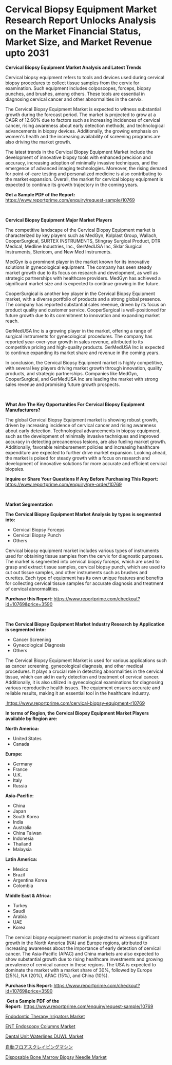 <p><h1>Cervical Biopsy Equipment Market Research Report Unlocks Analysis on the Market Financial Status, Market Size, and Market Revenue upto 2031</h1></p><p><strong>Cervical Biopsy Equipment Market Analysis and Latest Trends</strong></p>
<p><p>Cervical biopsy equipment refers to tools and devices used during cervical biopsy procedures to collect tissue samples from the cervix for examination. Such equipment includes colposcopes, forceps, biopsy punches, and brushes, among others. These tools are essential in diagnosing cervical cancer and other abnormalities in the cervix.</p><p>The Cervical Biopsy Equipment Market is expected to witness substantial growth during the forecast period. The market is projected to grow at a CAGR of 12.60% due to factors such as increasing incidences of cervical cancer, rising awareness about early detection methods, and technological advancements in biopsy devices. Additionally, the growing emphasis on women's health and the increasing availability of screening programs are also driving the market growth.</p><p>The latest trends in the Cervical Biopsy Equipment Market include the development of innovative biopsy tools with enhanced precision and accuracy, increasing adoption of minimally invasive techniques, and the emergence of advanced imaging technologies. Moreover, the rising demand for point-of-care testing and personalized medicine is also contributing to the market expansion. Overall, the market for cervical biopsy equipment is expected to continue its growth trajectory in the coming years.</p></p>
<p><strong>Get a Sample PDF of the Report:&nbsp;</strong> <a href="https://www.reportprime.com/enquiry/request-sample/10769">https://www.reportprime.com/enquiry/request-sample/10769</a></p>
<p>&nbsp;</p>
<p><strong>Cervical Biopsy Equipment Major Market Players</strong></p>
<p><p>The competitive landscape of the Cervical Biopsy Equipment market is characterized by key players such as MedGyn, Kolplast Group, Wallach, CooperSurgical, SURTEX INSTRUMENTS, Stingray Surgical Product, DTR Medical, Medline Industries, Inc., GerMedUSA Inc, Sklar Surgical Instruments, Stericom, and New Med Instruments.</p><p>MedGyn is a prominent player in the market known for its innovative solutions in gynecological equipment. The company has seen steady market growth due to its focus on research and development, as well as strategic partnerships with healthcare providers. MedGyn has achieved a significant market size and is expected to continue growing in the future.</p><p>CooperSurgical is another key player in the Cervical Biopsy Equipment market, with a diverse portfolio of products and a strong global presence. The company has reported substantial sales revenue, driven by its focus on product quality and customer service. CooperSurgical is well-positioned for future growth due to its commitment to innovation and expanding market reach.</p><p>GerMedUSA Inc is a growing player in the market, offering a range of surgical instruments for gynecological procedures. The company has reported year-over-year growth in sales revenue, attributed to its competitive pricing and high-quality products. GerMedUSA Inc is expected to continue expanding its market share and revenue in the coming years.</p><p>In conclusion, the Cervical Biopsy Equipment market is highly competitive, with several key players driving market growth through innovation, quality products, and strategic partnerships. Companies like MedGyn, CooperSurgical, and GerMedUSA Inc are leading the market with strong sales revenue and promising future growth prospects.</p></p>
<p>&nbsp;</p>
<p><strong>What Are The Key Opportunities For Cervical Biopsy Equipment Manufacturers?</strong></p>
<p><p>The global Cervical Biopsy Equipment market is showing robust growth, driven by increasing incidence of cervical cancer and rising awareness about early detection. Technological advancements in biopsy equipment, such as the development of minimally invasive techniques and improved accuracy in detecting precancerous lesions, are also fueling market growth. Additionally, favorable reimbursement policies and increasing healthcare expenditure are expected to further drive market expansion. Looking ahead, the market is poised for steady growth with a focus on research and development of innovative solutions for more accurate and efficient cervical biopsies.</p></p>
<p><strong>Inquire or Share Your Questions If Any Before Purchasing This Report:</strong> <a href="https://www.reportprime.com/enquiry/pre-order/10769">https://www.reportprime.com/enquiry/pre-order/10769</a></p>
<p>&nbsp;</p>
<p><strong>Market Segmentation</strong></p>
<p><strong>The Cervical Biopsy Equipment Market Analysis by types is segmented into:</strong></p>
<p><ul><li>Cervical Biopsy Forceps</li><li>Cervical Biopsy Punch</li><li>Others</li></ul></p>
<p><p>Cervical biopsy equipment market includes various types of instruments used for obtaining tissue samples from the cervix for diagnostic purposes. The market is segmented into cervical biopsy forceps, which are used to grasp and extract tissue samples, cervical biopsy punch, which are used to cut out tissue samples, and other instruments such as brushes and curettes. Each type of equipment has its own unique features and benefits for collecting cervical tissue samples for accurate diagnosis and treatment of cervical abnormalities.</p></p>
<p><strong>Purchase this Report:&nbsp;</strong><a href="https://www.reportprime.com/checkout?id=10769&price=3590">https://www.reportprime.com/checkout?id=10769&price=3590</a></p>
<p>&nbsp;</p>
<p><strong>The Cervical Biopsy Equipment Market Industry Research by Application is segmented into:</strong></p>
<p><ul><li>Cancer Screening</li><li>Gynecological Diagnosis</li><li>Others</li></ul></p>
<p><p>The Cervical Biopsy Equipment Market is used for various applications such as cancer screening, gynecological diagnosis, and other medical procedures. It plays a crucial role in detecting abnormalities in the cervical tissue, which can aid in early detection and treatment of cervical cancer. Additionally, it is also utilized in gynecological examinations for diagnosing various reproductive health issues. The equipment ensures accurate and reliable results, making it an essential tool in the healthcare industry.</p></p>
<p><a href="https://www.reportprime.com/cervical-biopsy-equipment-r10769">&nbsp;https://www.reportprime.com/cervical-biopsy-equipment-r10769</a></p>
<p><strong>In terms of Region, the Cervical Biopsy Equipment Market Players available by Region are:</strong></p>
<p>
    <p> <strong> North America: </strong>
        <ul>
            <li>United States</li>
            <li>Canada</li>
        </ul>
        </p> 
    <p> <strong> Europe: </strong>
        <ul>
            <li>Germany</li>
            <li>France</li>
            <li>U.K.</li>
            <li>Italy</li>
            <li>Russia</li>
        </ul>
        </p> 
    <p> <strong> Asia-Pacific: </strong>
        <ul>
            <li>China</li>
            <li>Japan</li>
            <li>South Korea</li>
            <li>India</li>
            <li>Australia</li>
            <li>China Taiwan</li>
            <li>Indonesia</li>
            <li>Thailand</li>
            <li>Malaysia</li>
        </ul>
        </p> 
    <p> <strong> Latin America: </strong>
        <ul>
            <li>Mexico</li>
            <li>Brazil</li>
            <li>Argentina Korea</li>
            <li>Colombia</li>
        </ul>
        </p> 
    <p> <strong> Middle East & Africa: </strong>
        <ul>
            <li>Turkey</li>
            <li>Saudi</li>
            <li>Arabia</li>
            <li>UAE</li>
            <li>Korea</li>
        </ul>
    </p>
    </p>
<p><p>The cervical biopsy equipment market is projected to witness significant growth in the North America (NA) and Europe regions, attributed to increasing awareness about the importance of early detection of cervical cancer. The Asia-Pacific (APAC) and China markets are also expected to show substantial growth due to rising healthcare investments and growing prevalence of cervical cancer in these regions. The USA is expected to dominate the market with a market share of 30%, followed by Europe (25%), NA (20%), APAC (15%), and China (10%).</p></p>
<p><strong>Purchase this Report: </strong><a href="https://www.reportprime.com/checkout?id=10769&price=3590">https://www.reportprime.com/checkout?id=10769&price=3590</a></p>
<p>&nbsp;<strong>Get a Sample PDF of the Report:&nbsp;&nbsp;</strong><a href="https://www.reportprime.com/enquiry/request-sample/10769">https://www.reportprime.com/enquiry/request-sample/10769</a></p>
<p><strong></strong></p>
<p><p><a href="https://medium.com/@tiannaorton6767/endodontic-therapy-irrigators-market-growth-outlook-from-2024-to-2031-and-it-is-projecting-at-7-4-fd11ec31b42b">Endodontic Therapy Irrigators Market</a></p><p><a href="https://github.com/AdrianaPaucek2023/Market-Research-Report-List-2/blob/main/ent-endoscopy-columns-market.md">ENT Endoscopy Columns Market</a></p><p><a href="https://github.com/maesanjaya8/Market-Research-Report-List-1/blob/main/dental-unit-waterlines-duwl-market.md">Dental Unit Waterlines DUWL Market</a></p><p><a href="https://github.com/ycmtqqhvk3273/Market-Research-Report-List-4/blob/main/654164486241.md">自動フロアスクレイピングマシン</a></p><p><a href="https://medium.com/@jacobwilkins67/disposable-bone-marrow-biopsy-needle-market-indicators-market-size-regional-breakdown-market-8f644e9c8030">Disposable Bone Marrow Biopsy Needle Market</a></p></p>